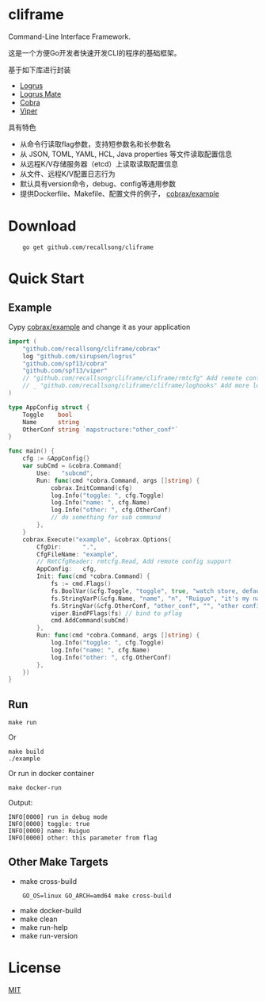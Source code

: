 # cliframe
Command-Line Interface Framework. 

这是一个方便Go开发者快速开发CLI的程序的基础框架。

基于如下库进行封装
*   [Logrus](https://github.com/sirupsen/logrus)
*   [Logrus Mate](https://github.com/gogap/logrus_mate)
*   [Cobra](https://github.com/spf13/cobra)
*   [Viper](https://github.com/spf13/viper)

具有特色
*   从命令行读取flag参数，支持短参数名和长参数名
*   从 JSON, TOML, YAML, HCL, Java properties 等文件读取配置信息
*   从远程K/V存储服务器（etcd）上读取读取配置信息
*   从文件、远程K/V配置日志行为
*   默认具有version命令，debug、config等通用参数
*   提供Dockerfile、Makefile、配置文件的例子， [cobrax/example](https://github.com/recallsong/cliframe/tree/master/cobrax/example)

# Download

        go get github.com/recallsong/cliframe

# Quick Start
## Example
Cypy [cobrax/example](https://github.com/recallsong/cliframe/tree/master/cobrax/example) and change it as your application
```go
import (
    "github.com/recallsong/cliframe/cobrax"
    log "github.com/sirupsen/logrus"
    "github.com/spf13/cobra"
    "github.com/spf13/viper"
    // "github.com/recallsong/cliframe/cliframe/rmtcfg" Add remote config support 
    // _ "github.com/recallsong/cliframe/cliframe/loghooks" Add more log outputs support
)

type AppConfig struct {
    Toggle    bool
    Name      string
    OtherConf string `mapstructure:"other_conf"`
}

func main() {
    cfg := &AppConfig{}
    var subCmd = &cobra.Command{
        Use:   "subcmd",
        Run: func(cmd *cobra.Command, args []string) {
            cobrax.InitCommand(cfg)
            log.Info("toggle: ", cfg.Toggle)
            log.Info("name: ", cfg.Name)
            log.Info("other: ", cfg.OtherConf)
            // do something for sub command
        },
    }
    cobrax.Execute("example", &cobrax.Options{
        CfgDir:      ".",
        CfgFileName: "example",
        // RmtCfgReader: rmtcfg.Read, Add remote config support
        AppConfig:   cfg,
        Init: func(cmd *cobra.Command) {
            fs := cmd.Flags()
            fs.BoolVar(&cfg.Toggle, "toggle", true, "watch store, default is true")
            fs.StringVarP(&cfg.Name, "name", "n", "Ruiguo", "it's my name")
            fs.StringVar(&cfg.OtherConf, "other_conf", "", "other config")
            viper.BindPFlags(fs) // bind to pflag
            cmd.AddCommand(subCmd)
        },
        Run: func(cmd *cobra.Command, args []string) {
            log.Info("toggle: ", cfg.Toggle)
            log.Info("name: ", cfg.Name)
            log.Info("other: ", cfg.OtherConf)
        },
    })
}

```
## Run

    make run

Or

    make build
    ./example
    
Or run in docker container

    make docker-run

Output:

    INFO[0000] run in debug mode
    INFO[0000] toggle: true
    INFO[0000] name: Ruiguo
    INFO[0000] other: this parameter from flag

## Other Make Targets

- make cross-build
```
    GO_OS=linux GO_ARCH=amd64 make cross-build
```
- make docker-build
- make clean
- make run-help
- make run-version

# License
[MIT](https://github.com/recallsong/cliframe/blob/master/LICENSE)
